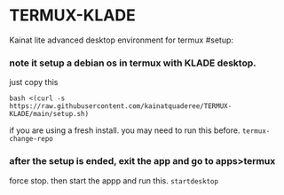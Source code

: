 # TERMUX-KLADE
Kainat lite advanced desktop environment for termux
#setup:
### note it setup a debian os in termux with KLADE desktop.
just copy this 
```
bash <(curl -s https://raw.githubusercontent.com/kainatquaderee/TERMUX-KLADE/main/setup.sh)
```
if you are using a fresh install. you may need to run this before.
```termux-change-repo```
### after the setup is ended, exit the app and go to apps>termux
force stop.
then start the appp and run this.
```startdesktop```
